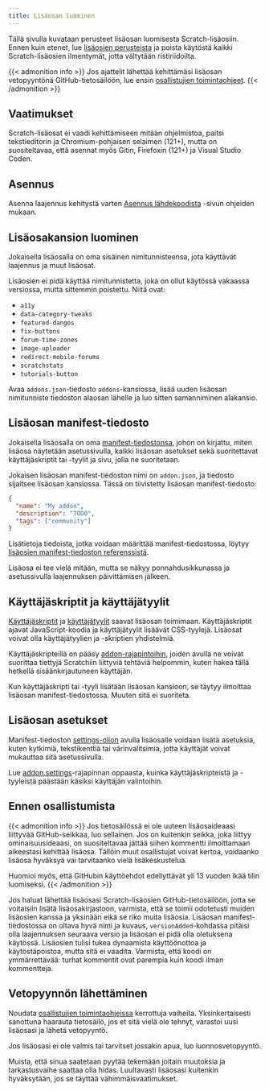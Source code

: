 ```yaml
---
title: Lisäosan luominen
---
```


Tällä sivulla kuvataan perusteet lisäosan luomisesta Scratch-lisäosiin. Ennen kuin etenet, lue [lisäosien perusteista](../addon-basics/) ja poista käytöstä kaikki Scratch-lisäosien ilmentymät, jotta vältytään ristiriidoilta.

{{< admonition info >}}
Jos ajattelit lähettää kehittämäsi lisäosan vetopyyntönä GitHub-tietosäilöön, lue ensin [osallistujien toimintaohjeet](https://github.com/ScratchAddons/ScratchAddons/blob/master/.github/CONTRIBUTING.md).
{{< /admonition >}}

## Vaatimukset
Scratch-lisäosat ei vaadi kehittämiseen mitään ohjelmistoa, paitsi tekstieditorin ja Chromium-pohjaisen selaimen (121+), mutta on suositeltavaa, että asennat myös Gitin, Firefoxin (121+) ja Visual Studio Coden.

## Asennus
Asenna laajennus kehitystä varten [Asennus lähdekoodista](/docs/getting-started/installing/#from-source) -sivun ohjeiden mukaan.

## Lisäosakansion luominen
Jokaisella lisäosalla on oma sisäinen nimitunnisteensa, jota käyttävät laajennus ja muut lisäosat.

Lisäosien ei pidä käyttää nimitunnistetta, joka on ollut käytössä vakaassa versiossa, mutta sittemmin poistettu. Niitä ovat:

- `a11y`
- `data-category-tweaks`
- `featured-dangos`
- `fix-buttons`
- `forum-time-zones`
- `image-uploader`
- `redirect-mobile-forums`
- `scratchstats`
- `tutorials-button`

Avaa `addons.json`-tiedosto `addons`-kansiossa, lisää uuden lisäosan nimitunniste tiedoston alaosan lähelle ja luo sitten samanniminen alakansio.

## Lisäosan manifest-tiedosto
Jokaisella lisäosalla on oma [manifest-tiedostonsa](/docs/reference/addon-manifest/), johon on kirjattu, miten lisäosa näytetään asetussivulla, kaikki lisäosan asetukset sekä suoritettavat käyttäjäskriptit tai -tyylit ja sivu, jolla ne suoritetaan.

Jokaisen lisäosan manifest-tiedoston nimi on `addon.json`, ja tiedosto sijaitsee lisäosan kansiossa.
Tässä on tiivistetty lisäosan manifest-tiedosto:
```json
{
  "name": "My addon",
  "description": "TODO",
  "tags": ["community"]
}
```

Lisätietoja tiedoista, jotka voidaan määrittää manifest-tiedostossa, löytyy [lisäosien manifest-tiedoston referenssistä](/docs/reference/addon-manifest/).

Lisäosa ei tee vielä mitään, mutta se näkyy ponnahdusikkunassa ja asetussivulla laajennuksen päivittämisen jälkeen.

## Käyttäjäskriptit ja käyttäjätyylit
[Käyttäjäskriptit](/docs/develop/userscripts/) ja [käyttäjätyylit](/docs/develop/userstyles/) saavat lisäosan toimimaan. Käyttäjäskriptit ajavat JavaScript-koodia ja käyttäjätyylit lisäävät CSS-tyylejä. Lisäosat voivat olla käyttäjätyylien ja -skriptien yhdistelmiä.

Käyttäjäskripteillä on pääsy [addon-rajapintoihin](/docs/reference/addon-api/), joiden avulla ne voivat suorittaa tiettyjä Scratchiin liittyviä tehtäviä helpommin, kuten hakea tällä hetkellä sisäänkirjautuneen käyttäjän.

Kun käyttäjäskripti tai -tyyli lisätään lisäosan kansioon, se täytyy ilmoittaa lisäosan manifest-tiedostossa. Muuten sitä ei suoriteta.

## Lisäosan asetukset
Manifest-tiedoston [settings-olion](/docs/reference/addon-manifest/#settings-object) avulla lisäosalle voidaan lisätä asetuksia, kuten kytkimiä, tekstikenttiä tai värinvalitsimia, jotta käyttäjät voivat mukauttaa sitä asetussivulla.

Lue [addon.settings](/docs/reference/addon-api/addon.settings)-rajapinnan oppaasta, kuinka käyttäjäskripteistä ja -tyyleistä päästään käsiksi käyttäjän valintoihin.

## Ennen osallistumista
{{< admonition info >}}
Jos tietosäilössä ei ole uuteen lisäosaideaasi liittyvää GitHub-seikkaa, luo sellainen. Jos on kuitenkin seikka, joka liittyy ominaisuusideaasi, on suositeltavaa jättää siihen kommentti ilmoittamaan aikeestasi kehittää lisäosa. Tällöin muut osallistujat voivat kertoa, voidaanko lisäosa hyväksyä vai tarvitaanko vielä lisäkeskustelua.

Huomioi myös, että GitHubin käyttöehdot edellyttävät yli 13 vuoden ikää tilin luomiseksi.
{{< /admonition >}}

Jos haluat lähettää lisäosasi Scratch-lisäosien GitHub-tietosäilöön, jotta se voitaisiin lisätä lisäosakirjastoon, varmista, että se toimii odotetusti muiden lisäosien kanssa ja yksinään eikä se riko muita lisäosia. Lisäosan manifest-tiedostossa on oltava hyvä nimi ja kuvaus, `versionAdded`-kohdassa pitäisi olla laajennuksen seuraava versio ja lisäosan ei pidä olla oletuksena käytössä. Lisäosien tulisi tukea dynaamista käyttöönottoa ja käytöstäpoistoa, mutta sitä ei vaadita. 
Varmista, että koodi on ymmärrettävää: turhat kommentit ovat parempia kuin koodi ilman kommentteja.

## Vetopyynnön lähettäminen
Noudata [osallistujien toimintaohjeissa](https://github.com/ScratchAddons/ScratchAddons/blob/master/.github/CONTRIBUTING.md) kerrottuja vaiheita. Yksinkertaisesti sanottuna haarauta tietosäilö, jos et sitä vielä ole tehnyt, varastoi uusi lisäosasi ja lähetä vetopyyntö.

Jos lisäosasi ei ole valmis tai tarvitset jossakin apua, luo luonnosvetopyyntö.

Muista, että sinua saatetaan pyytää tekemään joitain muutoksia ja tarkastusvaihe saattaa olla hidas. Luultavasti lisäosasi kuitenkin hyväksytään, jos se täyttää vähimmäisvaatimukset.
